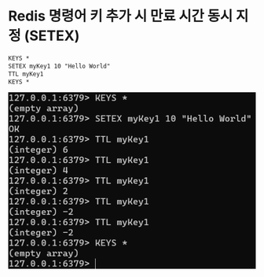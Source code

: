 # Redis 명령어 키 추가 시 만료 시간 동시 지정 (SETEX)

```
KEYS *
SETEX myKey1 10 "Hello World"
TTL myKey1
KEYS *
```

![alt text](20250206_145829.png)